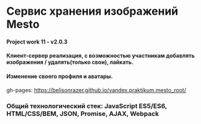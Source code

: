 # Сервис хранения изображений Mesto
#### Project work 11 - v2.0.3
#### Клиент-сервер реализация, с возможностью участникам добавлять изображения / удалять(только свои), лайкать.
#### Изменение своего профиля и аватары.
gh-pages: 
https://belisonrazer.github.io/yandex.praktikum.mesto_root/

### Общий технологический стек: JavaScript ES5/ES6, HTML/CSS/BEM, JSON, Promise, AJAX, Webpack